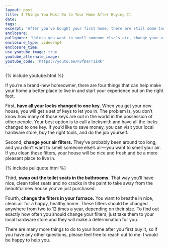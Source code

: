 ```yaml
---
layout: post
title: 4 Things You Must Do to Your Home After Buying It
date:
tags:
excerpt: 'After you’ve bought your first home, there are still some tasks left to be done that can make your living experience that much more pleasant.'
enclosure:
pullquote: 'Unless you want to smell someone else’s air, change your air filters.'
enclosure_type: video/mp4
enclosure_time:
use_youtube_image: true
youtube_alternate_image:
youtube_code: 'https://youtu.be/nvfDaTT1iRk'
---
```



{% include youtube.html %}

If you’re a brand-new homeowner, there are four things that can help make your home a better place to live in and start your experience out on the right foot.&nbsp;

First, **have all your locks changed to one key.** When you get your new house, you will get a set of keys to let you in. The problem is, you don’t know how many of those keys are out in the world in the possession of other people. Your best option is to call a locksmith and have all the locks changed to one key. If you’d like to save money, you can visit your local hardware store, buy the right tools, and do the job yourself.&nbsp;

Second, **change your air filters.** They’ve probably been around too long, and you don’t want to smell someone else’s air—you want to smell your air. If you clean these filters, your house will be nice and fresh and be a more pleasant place to live in.&nbsp;

{% include pullquote.html %}

Third, **swap out the toilet seats in the bathrooms.** That way you’ll have nice, clean toilet seats and no cracks in the paint to take away from the beautiful new house you’ve just purchased.

Fourth, **change the filters in your furnace.** You want to breathe in nice, clean air for a happy, healthy home. These filters should be changed anywhere from two to 12 times a year, depending on their size. To find out exactly how often you should change your filters, just take them to your local hardware store and they will make a determination for you.

There are many more things to do to your home after you first buy it, so if you have any other questions, please feel free to reach out to me. I would be happy to help you.
